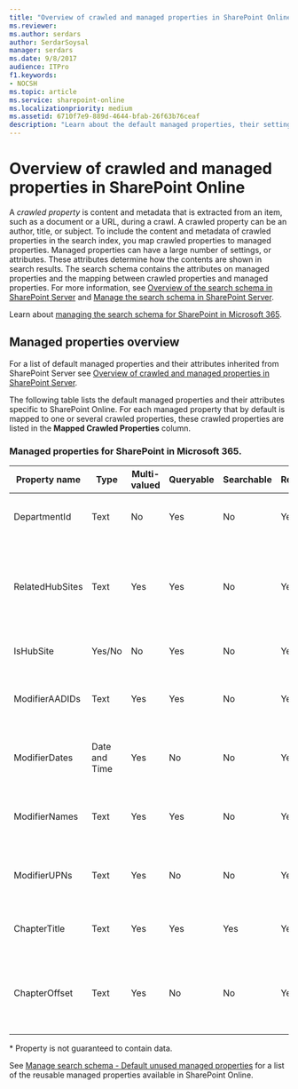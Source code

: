 ```yaml
---
title: "Overview of crawled and managed properties in SharePoint Online"
ms.reviewer: 
ms.author: serdars
author: SerdarSoysal
manager: serdars
ms.date: 9/8/2017
audience: ITPro
f1.keywords:
- NOCSH
ms.topic: article
ms.service: sharepoint-online
ms.localizationpriority: medium
ms.assetid: 6710f7e9-889d-4644-bfab-26f63b76ceaf
description: "Learn about the default managed properties, their settings, and the default mapping between crawled and managed properties."
---
```


# Overview of crawled and managed properties in SharePoint Online
 
A  *crawled property*  is content and metadata that is extracted from an item, such as a document or a URL, during a crawl. A crawled property can be an author, title, or subject. To include the content and metadata of crawled properties in the search index, you map crawled properties to managed properties. Managed properties can have a large number of settings, or attributes. These attributes determine how the contents are shown in search results. The search schema contains the attributes on managed properties and the mapping between crawled properties and managed properties. For more information, see [Overview of the search schema in SharePoint Server](../search/search-schema-overview.md) and [Manage the search schema in SharePoint Server](../search/manage-the-search-schema.md).

Learn about [managing the search schema for SharePoint in Microsoft 365](../../SharePointOnline/manage-search-schema.md).
  
## Managed properties overview

For a list of default managed properties and their attributes inherited from SharePoint Server see [Overview of crawled and managed properties in SharePoint Server](../SharePointServer/technical-reference/crawled-and-managed-properties-overview.md).

The following table lists the default managed properties and their attributes specific to SharePoint Online. For each managed property that by default is mapped to one or several crawled properties, these crawled properties are listed in the **Mapped Crawled Properties** column.

### Managed properties for SharePoint in Microsoft 365.
|Property name|Type|Multi-valued|Queryable|Searchable|Retrievable|Refinable|Sortable|Mapped crawled properties|Comment
|---|---|---|---|---|---|---|---|---|---|
|DepartmentId|Text|No|Yes|No|Yes|Yes|No|ows_DepartmentId|Site ID of the hub of the immediate hub. Applies to all items in the hub/associated sites.
|RelatedHubSites|Text|Yes|Yes|No|Yes|No|No|ows_RelatedHubSites|Site ID's of associated hubs including hub hierarchies. Can be used instead of DepartmentId for most scenarios. Applies to all items in the hub/associated sites.
|IsHubSite|Yes/No|No|Yes|No|Yes|No|No|ows_IsHubSite|Applies to the site result of a hub (contentclass=STS_Site)
|ModifierAADIDs|Text|Yes|Yes|No|Yes|Yes|Yes||Semi-colon separated list of AADID's for modifiers of a file or page ordered in date descending order. (\*)
|ModifierDates|Date and Time|Yes|No|No|Yes|No|No||Semi-colon separated list of modification dates for modifiers of a file or page ordered in date descending order. (\*)
|ModifierNames|Text|Yes|Yes|No|Yes|No|No||Semi-colon separated list of the names for modifiers of a file or page ordered in date descending order. (\*)
|ModifierUPNs|Text|Yes|No|No|Yes|No|No||Semi-colon separated list of UPN's for modifiers of a file or page ordered in date descending order. (\*)
|ChapterTitle|Text|Yes|Yes|Yes|Yes|No|No|ChapterTitle|Semi-colon separated list of [auto-generated chapters on Teams meeting videos](https://support.microsoft.com/en-us/office/auto-generated-chapters-on-teams-meeting-videos-7af781d3-ed33-4aae-bb66-0abd4c6c4c98). (\*)
|ChapterOffset|Text|Yes|No|No|Yes|No|No|ChapterOffset|Semi-colon separated list of time codes matching the chapter titles for [auto-generated chapters on Teams meeting videos](https://support.microsoft.com/office/auto-generated-chapters-on-teams-meeting-videos-7af781d3-ed33-4aae-bb66-0abd4c6c4c98). (\*)

\* Property is not guaranteed to contain data.

See [Manage search schema - Default unused managed properties](../../SharePointOnline/manage-search-schema.md#default-unused-managed-properties) for a list of the reusable managed properties available in SharePoint Online.